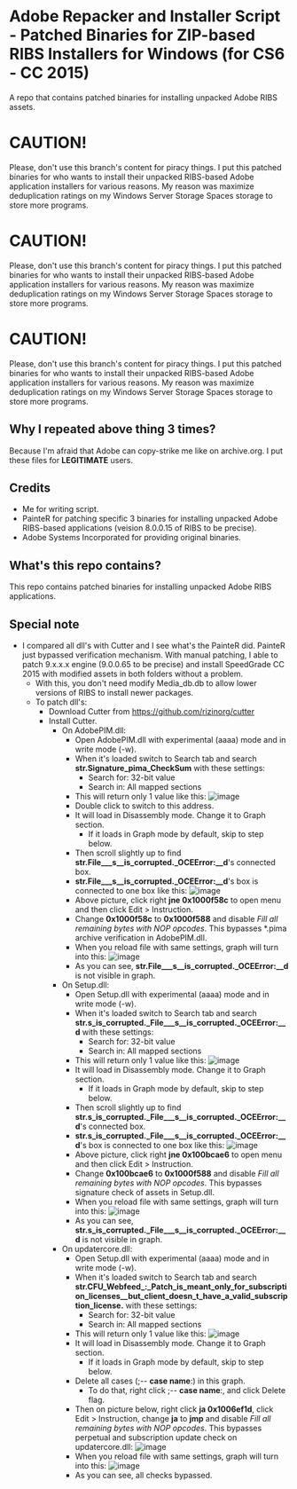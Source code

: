 # Adobe Repacker and Installer Script - Patched Binaries for ZIP-based RIBS Installers for Windows (for CS6 - CC 2015)
A repo that contains patched binaries for installing unpacked Adobe RIBS assets.

# CAUTION!
Please, don't use this branch's content for piracy things. I put this patched binaries for who wants to install their unpacked RIBS-based Adobe application installers for various reasons. My reason was maximize deduplication ratings on my Windows Server Storage Spaces storage to store more programs.

# CAUTION!
Please, don't use this branch's content for piracy things. I put this patched binaries for who wants to install their unpacked RIBS-based Adobe application installers for various reasons. My reason was maximize deduplication ratings on my Windows Server Storage Spaces storage to store more programs.

# CAUTION!
Please, don't use this branch's content for piracy things. I put this patched binaries for who wants to install their unpacked RIBS-based Adobe application installers for various reasons. My reason was maximize deduplication ratings on my Windows Server Storage Spaces storage to store more programs.

## Why I repeated above thing 3 times?
Because I'm afraid that Adobe can copy-strike me like on archive.org. I put these files for **LEGITIMATE** users.

## Credits
- Me for writing script.
- PainteR for patching specific 3 binaries for installing unpacked Adobe RIBS-based applications (veision 8.0.0.15 of RIBS to be precise).
- Adobe Systems Incorporated for providing original binaries.

## What's this repo contains?
This repo contains patched binaries for installing unpacked Adobe RIBS applications.

## Special note
- I compared all dll's with Cutter and I see what's the PainteR did. PainteR just bypassed verification mechanism. With manual patching, I able to patch 9.x.x.x engine (9.0.0.65 to be precise) and install SpeedGrade CC 2015 with modified assets in both folders without a problem.
  - With this, you don't need modify Media_db.db to allow lower versions of RIBS to install newer packages.
  - To patch dll's:
    - Download Cutter from https://github.com/rizinorg/cutter
    - Install Cutter.
      - On AdobePIM.dll:
        - Open AdobePIM.dll with experimental (aaaa) mode and in write mode (-w).
        - When it's loaded switch to Search tab and search **str.Signature_pima_CheckSum** with these settings:
          - Search for: 32-bit value
          - Search in: All mapped sections
        - This will return only 1 value like this:
          ![image](https://github.com/osmankovan123/AdobeRepackerAndInstallerScript/assets/44976117/da6c02ae-7bef-45d1-8513-0542f8066175)
        - Double click to switch to this address.
        - It will load in Disassembly mode. Change it to Graph section.
          - If it loads in Graph mode by default, skip to step below.
        - Then scroll slightly up to find **str.File___s__is_corrupted._OCEError:__d**'s connected box.
        - **str.File___s__is_corrupted._OCEError:__d**'s box is connected to one box like this:
          ![image](https://github.com/osmankovan123/AdobeRepackerAndInstallerScript/assets/44976117/19eb7cf7-6b08-4de5-8919-ad0722fa4e2c)
        - Above picture, click right **jne 0x1000f58c** to open menu and then click Edit > Instruction.
        - Change **0x1000f58c** to **0x1000f588** and disable *Fill all remaining bytes with NOP opcodes*. This bypasses *.pima archive verification in AdobePIM.dll.
        - When you reload file with same settings, graph will turn into this:
          ![image](https://github.com/osmankovan123/AdobeRepackerAndInstallerScript/assets/44976117/074fd6d7-8367-4dc3-8f8f-534f813c1a2b)
        - As you can see, **str.File___s__is_corrupted._OCEError:__d** is not visible in graph.
      - On Setup.dll:
        - Open Setup.dll with experimental (aaaa) mode and in write mode (-w).
        - When it's loaded switch to Search tab and search **str.s_is_corrupted._File___s__is_corrupted._OCEError:__d** with these settings:
          - Search for: 32-bit value
          - Search in: All mapped sections
        - This will return only 1 value like this:
          ![image](https://github.com/osmankovan123/AdobeRepackerAndInstallerScript/assets/44976117/fca8448f-bd55-4c03-bfd9-5f7f0030337e)
        - It will load in Disassembly mode. Change it to Graph section.
          - If it loads in Graph mode by default, skip to step below.
        - Then scroll slightly up to find **str.s_is_corrupted._File___s__is_corrupted._OCEError:__d**'s connected box.
        - **str.s_is_corrupted._File___s__is_corrupted._OCEError:__d**'s box is connected to one box like this:
          ![image](https://github.com/osmankovan123/AdobeRepackerAndInstallerScript/assets/44976117/4da12adf-072e-498a-a579-efd64380cf55)
        - Above picture, click right **jne 0x100bcae6** to open menu and then click Edit > Instruction.
        - Change **0x100bcae6** to **0x1000f588** and disable *Fill all remaining bytes with NOP opcodes*. This bypasses signature check of assets in Setup.dll.
        - When you reload file with same settings, graph will turn into this:
          ![image](https://github.com/osmankovan123/AdobeRepackerAndInstallerScript/assets/44976117/b4ffefe1-24cb-458d-a630-b593e5458d7a)
        - As you can see, **str.s_is_corrupted._File___s__is_corrupted._OCEError:__d** is not visible in graph.
      - On updatercore.dll:
        - Open Setup.dll with experimental (aaaa) mode and in write mode (-w).
        - When it's loaded switch to Search tab and search **str.CFU_Webfeed_:_Patch_is_meant_only_for_subscription_licenses__but_client_doesn_t_have_a_valid_subscription_license.** with these settings:
          - Search for: 32-bit value
          - Search in: All mapped sections
        - This will return only 1 value like this:
          ![image](https://github.com/osmankovan123/AdobeRepackerAndInstallerScript/assets/44976117/74bfaa30-c957-4cee-89ea-e4d48617b199)
        - It will load in Disassembly mode. Change it to Graph section.
          - If it loads in Graph mode by default, skip to step below.
        - Delete all cases (;-- **case name**:) in this graph.
          - To do that, right click ;-- **case name**:, and click Delete flag.
        - Then on picture below, right click **ja 0x1006ef1d**, click Edit > Instruction, change **ja** to **jmp** and disable *Fill all remaining bytes with NOP opcodes*. This bypasses perpetual and subscription update check on updatercore.dll:
          ![image](https://github.com/osmankovan123/AdobeRepackerAndInstallerScript/assets/44976117/e7314bf4-7ab7-48ec-a7e0-24ccd5d62f8c)
        - When you reload file with same settings, graph will turn into this:
          ![image](https://github.com/osmankovan123/AdobeRepackerAndInstallerScript/assets/44976117/465ea6e5-c3b7-440e-9f78-fb23b986a7c6)
        - As you can see, all checks bypassed.  
